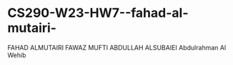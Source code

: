 # CS290-W23-HW7--fahad-al-mutairi-

FAHAD ALMUTAIRI 
FAWAZ MUFTI
ABDULLAH ALSUBAIEI 
 Abdulrahman Al Wehib
